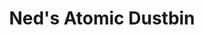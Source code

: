 ---
title: "Ned's Atomic Dustbin"
summary: "English alternative rock band founded in Stourbridge in West Midlands in November 1987 and disbanded in October 1995. They reformed in 2000. Current Members: Jonn Penney Gareth \"Rat\" Pring , Matt Cheslin , Alex Griffin Dan Warton Former Members: Wiz 1995 Tour Floyd 1995 Tour Tracy 1988-89 Andy King Martin Warlow"
slug: "ned-s-atomic-dustbin"
image: "ned-s-atomic-dustbin.jpg"
apple_music_artist_url: "https://music.apple.com/gb/artist/neds-atomic-dustbin/901853"
wikipedia_url: "none"
---